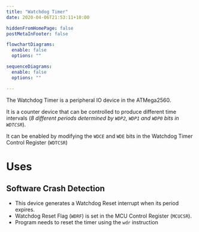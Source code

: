 ```yaml
---
title: "Watchdog Timer"
date: 2020-04-06T21:53:11+10:00

hiddenFromHomePage: false
postMetaInFooter: false

flowchartDiagrams:
  enable: false
  options: ""

sequenceDiagrams: 
  enable: false
  options: ""

---
```


The Watchdog Timer is a peripheral IO device in the ATMega2560.  

It is a counter device that can be controlled to produce different time intervals (_8 different periods determined by `WDP2`, `WDP1` and `WDP0` bits in `WDTCSR`_).

It can be enabled by modifying the `WDCE` and `WDE` bits in the Watchdog Timer Control Register (`WDTCSR`)

# Uses

## Software Crash Detection

* This device generates a Watchdog Reset interrupt when its period expires.  
* Watchdog Reset Flag (`WDRF`) is set in the MCU Control Register (`MCUCSR`).
* Program needs to reset the timer using the `wdr` instruction